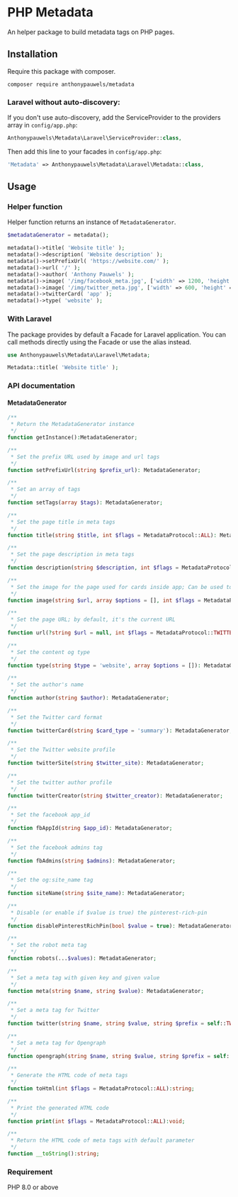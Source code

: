 # PHP Metadata

An helper package to build metadata tags on PHP pages.

## Installation

Require this package with composer.
```shell
composer require anthonypauwels/metadata
```

### Laravel without auto-discovery:

If you don't use auto-discovery, add the ServiceProvider to the providers array in `config/app.php`:
```php
Anthonypauwels\Metadata\Laravel\ServiceProvider::class,
```

Then add this line to your facades in `config/app.php`:
```php
'Metadata' => Anthonypauwels\Metadata\Laravel\Metadata::class,
```

## Usage

### Helper function

Helper function returns an instance of `MetadataGenerator`.
```php
$metadataGenerator = metadata();
```

```php
metadata()->title( 'Website title' );
metadata()->description( 'Website description' );
metadata()->setPrefixUrl( 'https://website.com/' );
metadata()->url( '/' );
metadata()->author( 'Anthony Pauwels' );
metadata()->image( '/img/facebook_meta.jpg', ['width' => 1200, 'height' => 600, 'type' => 'JPEG'], MetaProtocol::OPENGRAPH );
metadata()->image( '/img/twitter_meta.jpg', ['width' => 600, 'height' => 400, 'type' => 'JPEG'], MetaProtocol::TWITTER );
metadata()->twitterCard( 'app' );
metadata()->type( 'website' );
```

### With Laravel

The package provides by default a Facade for Laravel application. You can call methods directly using the Facade or use the alias instead.
```php
use Anthonypauwels\Metadata\Laravel\Metadata;

Metadata::title( 'Website title' );
```

### API documentation

#### MetadataGenerator
```php
/**
 * Return the MetadataGenerator instance
 */
function getInstance():MetadataGenerator; 

/**
 * Set the prefix URL used by image and url tags
 */
function setPrefixUrl(string $prefix_url): MetadataGenerator;

/**
 * Set an array of tags
 */
function setTags(array $tags): MetadataGenerator;

/**
 * Set the page title in meta tags
 */
function title(string $title, int $flags = MetadataProtocol::ALL): MetadataGenerator;

/**
 * Set the page description in meta tags
 */
function description(string $description, int $flags = MetadataProtocol::ALL): MetadataGenerator;

/**
 * Set the image for the page used for cards inside app; Can be used to set image options like size or mimetype
 */
function image(string $url, array $options = [], int $flags = MetadataProtocol::TWITTER | MetadataProtocol::OPENGRAPH): MetadataGenerator;

/**
 * Set the page URL; by default, it's the current URL
 */
function url(?string $url = null, int $flags = MetadataProtocol::TWITTER | MetadataProtocol::OPENGRAPH): MetadataGenerator;

/**
 * Set the content og type
 */
function type(string $type = 'website', array $options = []): MetadataGenerator;

/**
 * Set the author's name
 */
function author(string $author): MetadataGenerator;

/**
 * Set the Twitter card format
 */
function twitterCard(string $card_type = 'summary'): MetadataGenerator;

/**
 * Set the Twitter website profile
 */
function twitterSite(string $twitter_site): MetadataGenerator;

/**
 * Set the twitter author profile
 */
function twitterCreator(string $twitter_creator): MetadataGenerator;

/**
 * Set the facebook app_id
 */
function fbAppId(string $app_id): MetadataGenerator;

/**
 * Set the facebook admins tag
 */
function fbAdmins(string $admins): MetadataGenerator;

/**
 * Set the og:site_name tag
 */
function siteName(string $site_name): MetadataGenerator;

/**
 * Disable (or enable if $value is true) the pinterest-rich-pin
 */
function disablePinterestRichPin(bool $value = true): MetadataGenerator;

/**
 * Set the robot meta tag
 */
function robots(...$values): MetadataGenerator;

/**
 * Set a meta tag with given key and given value
 */
function meta(string $name, string $value): MetadataGenerator;

/**
 * Set a meta tag for Twitter
 */
function twitter(string $name, string $value, string $prefix = self::TWITTER_PREFIX): MetadataGenerator;

/**
 * Set a meta tag for Opengraph
 */
function opengraph(string $name, string $value, string $prefix = self::OPENGRAPH_PREFIX): MetadataGenerator;

/**
 * Generate the HTML code of meta tags
 */
function toHtml(int $flags = MetadataProtocol::ALL):string;

/**
 * Print the generated HTML code
 */
function print(int $flags = MetadataProtocol::ALL):void;

/**
 * Return the HTML code of meta tags with default parameter
 */
function __toString():string;
```

### Requirement

PHP 8.0 or above